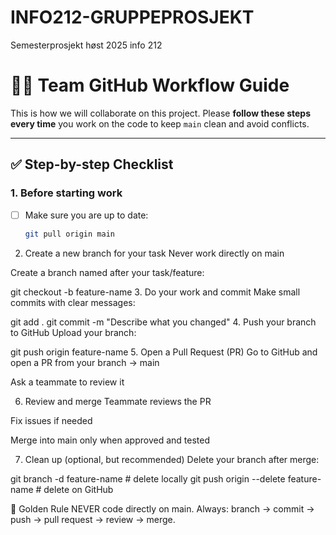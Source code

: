 # INFO212-GRUPPEPROSJEKT
Semesterprosjekt høst 2025 info 212

# 👩‍💻 Team GitHub Workflow Guide

This is how we will collaborate on this project. Please **follow these steps every time** you work on the code to keep `main` clean and avoid conflicts.

---

## ✅ Step-by-step Checklist

### 1. Before starting work
- [ ] Make sure you are up to date:
  ```bash
  git pull origin main
2. Create a new branch for your task
 Never work directly on main

 Create a branch named after your task/feature:

git checkout -b feature-name
3. Do your work and commit
 Make small commits with clear messages:

git add .
git commit -m "Describe what you changed"
4. Push your branch to GitHub
 Upload your branch:


git push origin feature-name
5. Open a Pull Request (PR)
 Go to GitHub and open a PR from your branch → main

 Ask a teammate to review it

6. Review and merge
 Teammate reviews the PR

 Fix issues if needed

 Merge into main only when approved and tested

7. Clean up (optional, but recommended)
 Delete your branch after merge:

git branch -d feature-name        # delete locally
git push origin --delete feature-name   # delete on GitHub


🚦 Golden Rule
NEVER code directly on main.
Always: branch → commit → push → pull request → review → merge.
